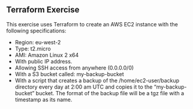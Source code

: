 ## Terraform Exercise

This exercise uses Terraform to create an AWS EC2 instance with the following specifications:

- Region: eu-west-2
- Type: t2.micro
- AMI: Amazon Linux 2 x64
- With public IP address.
- Allowing SSH access from anywhere (0.0.0.0/0)
- With a S3 bucket called: my-backup-bucket
- With a script that creates a backup of the /home/ec2-user/backup directory every day at 2:00 am UTC and copies it to the “my-backup-bucket” bucket. The format of the backup file will be a tgz file with a timestamp as its name. 
